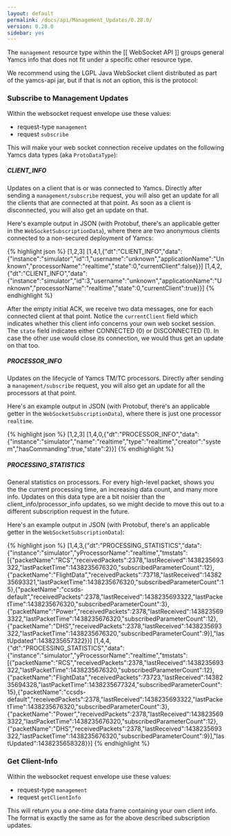 ```yaml
---
layout: default
permalink: /docs/api/Management_Updates/0.28.0/
version: 0.28.0
sidebar: yes
---
```


The `management` resource type within the [[ WebSocket API ]] groups general Yamcs info that does not fit under a specific other resource type.

We recommend using the LGPL Java WebSocket client distributed as part of the yamcs-api jar, but if that is not an option, this is the protocol:

### Subscribe to Management Updates
Within the websocket request envelope use these values:
* request-type `management`
* request `subscribe`

This will make your web socket connection receive updates on the following Yamcs data types (aka `ProtoDataType`):

##### CLIENT_INFO
Updates on a client that is or was connected to Yamcs. Directly after sending a `management/subscribe` request, you will also get an update for all the clients that are connected at that point. As soon as a client is disconnected, you will also get an update on that.

Here's example output in JSON (with Protobuf, there's an applicable getter in the `WebSocketSubscriptionData`), where there are two anonymous clients connected to a non-secured deployment of Yamcs:

{% highlight json %}
[1,2,3]
[1,4,1,{"dt":"CLIENT_INFO","data":{"instance":"simulator","id":1,"username":"unknown","applicationName":"Unknown","processorName":"realtime","state":0,"currentClient":false}}]
[1,4,2,{"dt":"CLIENT_INFO","data":{"instance":"simulator","id":3,"username":"unknown","applicationName":"Unknown","processorName":"realtime","state":0,"currentClient":true}}]
{% endhighlight %}

After the empty initial ACK, we receive two data messages, one for each connected client at that point. Notice the `currentClient` field which indicates whether this client info concerns your own web socket session. The `state` field indicates either CONNECTED (0) or DISCONNECTED (1). In case the other use would close its connection, we would thus get an update on that too.

##### PROCESSOR_INFO
Updates on the lifecycle of Yamcs TM/TC processors. Directly after sending a `management/subscribe` request, you will also get an update for all the processors at that point.

Here's an example output in JSON (with Protobuf, there's an applicable getter in the `WebSocketSubscriptionData`), where there is just one processor `realtime`.

{% highlight json %}
[1,2,3]
[1,4,0,{"dt":"PROCESSOR_INFO","data":{"instance":"simulator","name":"realtime","type":"realtime","creator":"system","hasCommanding":true,"state":2}}]
{% endhighlight %}

##### PROCESSING_STATISTICS
General statistics on processors. For every high-level packet, shows you the the current processing time, an increasing data count, and many more info. Updates on this data type are a bit noisier than the client_info/processor_info updates, so we might decide to move this out to a different subscription request in the future.

Here's an example output in JSON (with Protobuf, there's an applicable getter in the `WebSocketSubscriptionData`):

{% highlight json %}
[1,4,3,{"dt":"PROCESSING_STATISTICS","data":{"instance":"simulator","yProcessorName":"realtime","tmstats":[{"packetName":"RCS","receivedPackets":2378,"lastReceived":1438235693322,"lastPacketTime":1438235676320,"subscribedParameterCount":12},{"packetName":"FlightData","receivedPackets":73718,"lastReceived":1438235693321,"lastPacketTime":1438235676320,"subscribedParameterCount":15},{"packetName":"ccsds-default","receivedPackets":2378,"lastReceived":1438235693322,"lastPacketTime":1438235676320,"subscribedParameterCount":3},{"packetName":"Power","receivedPackets":2378,"lastReceived":1438235693322,"lastPacketTime":1438235676320,"subscribedParameterCount":12},{"packetName":"DHS","receivedPackets":2378,"lastReceived":1438235693322,"lastPacketTime":1438235676320,"subscribedParameterCount":9}],"lastUpdated":1438235657322}}]
[1,4,4,{"dt":"PROCESSING_STATISTICS","data":{"instance":"simulator","yProcessorName":"realtime","tmstats":[{"packetName":"RCS","receivedPackets":2378,"lastReceived":1438235693322,"lastPacketTime":1438235676320,"subscribedParameterCount":12},{"packetName":"FlightData","receivedPackets":73723,"lastReceived":1438235694328,"lastPacketTime":1438235677324,"subscribedParameterCount":15},{"packetName":"ccsds-default","receivedPackets":2378,"lastReceived":1438235693322,"lastPacketTime":1438235676320,"subscribedParameterCount":3},{"packetName":"Power","receivedPackets":2378,"lastReceived":1438235693322,"lastPacketTime":1438235676320,"subscribedParameterCount":12},{"packetName":"DHS","receivedPackets":2378,"lastReceived":1438235693322,"lastPacketTime":1438235676320,"subscribedParameterCount":9}],"lastUpdated":1438235658328}}]
{% endhighlight %}


### Get Client-Info
Within the websocket request envelope use these values:
* request-type `management`
* request `getClientInfo`

This will return you a *one-time* data frame containing your own client info. The format is exactly the same as for the above described subscription updates.
